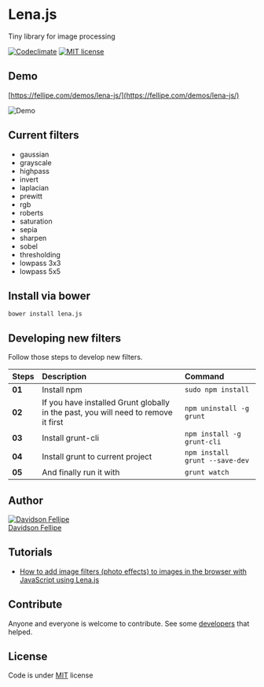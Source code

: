 # Lena.js 

Tiny library for image processing

[![Codeclimate](https://codeclimate.com/github/davidsonfellipe/lena.js/badges/gpa.svg?style=flat)](https://codeclimate.com/github/davidsonfellipe/lena.js)
[![MIT license](https://img.shields.io/github/license/mashape/apistatus.svg?style=flat)](https://davidsonfellipe.mit-license.org/)

## Demo

[https://fellipe.com/demos/lena-js/](https://fellipe.com/demos/lena-js/)

![Demo](https://user-images.githubusercontent.com/381179/32207948-b2dfcff8-bdd5-11e7-8c83-08b86a7616be.gif)

## Current filters

* gaussian
* grayscale
* highpass
* invert
* laplacian
* prewitt
* rgb
* roberts
* saturation
* sepia
* sharpen
* sobel
* thresholding
* lowpass 3x3
* lowpass 5x5

## Install via bower

`bower install lena.js`

## Developing new filters

Follow those steps to develop new filters.

| Steps  | Description                              | Command                        |
| :----- | :--------------------------------------- | :----------------------------- |
| **01** | Install npm                              | `sudo npm install`             |
| **02** | If you have installed Grunt globally in the past, you will need to remove it first | `npm uninstall -g grunt`       |
| **03** | Install grunt-cli                        | `npm install -g grunt-cli`     |
| **04** | Install grunt to current project         | `npm install grunt --save-dev` |
| **05** | And finally run it with                  | `grunt watch`                  |



## Author

[![Davidson Fellipe](http://gravatar.com/avatar/054c583ad5dc09a861874e14dcb43e4c?s=70)](https://github.com/davidsonfellipe)
<br>
[Davidson Fellipe](https://github.com/davidsonfellipe)



## Tutorials

-  [How to add image filters (photo effects) to images in the browser with JavaScript using Lena.js](https://ourcodeworld.com/articles/read/515/how-to-add-image-filters-photo-effects-to-images-in-the-browser-with-javascript-using-lena-js)



## Contribute

Anyone and everyone is welcome to contribute. See some [developers](https://github.com/davidsonfellipe/lena.js/graphs/contributors) that helped.


## License

Code is under [MIT](http://davidsonfellipe.mit-license.org) license
